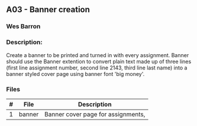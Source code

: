 ## A03 - Banner creation
### Wes Barron
### Description: 

Create a banner to be printed and turned in with every assignment. Banner should use the Banner extention to convert plain text made up of three lines (first line assignment number, second line 2143, third line last name) into a banner styled cover page using banner font 'big money'.

### Files
|   #   | File            | Description                                        |
| :---: | --------------- | -------------------------------------------------- |
|   1   |     banner      | Banner cover page for assignments,                 |
